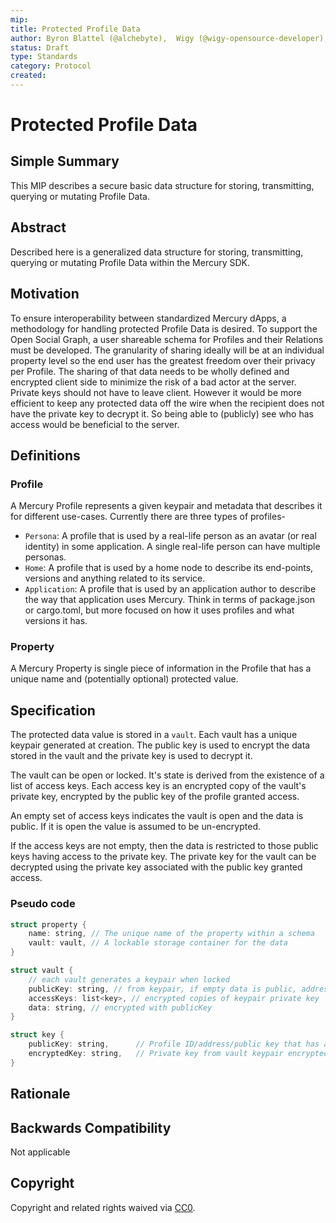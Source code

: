 ```yaml
---
mip: 
title: Protected Profile Data
author: Byron Blattel (@alchebyte),  Wigy (@wigy-opensource-developer), Bartmoss (@izolyomi)
status: Draft
type: Standards
category: Protocol
created: 
---
```

# Protected Profile Data

## Simple Summary

This MIP describes a secure basic data structure for storing, transmitting, querying or mutating Profile Data.

## Abstract

Described here is a generalized data structure for storing, transmitting, querying or mutating Profile Data within the Mercury SDK.

## Motivation

To ensure interoperability between standardized Mercury dApps, a methodology for handling protected Profile Data is desired. To support the Open Social Graph, a user shareable schema for Profiles and their Relations must be developed. The granularity of sharing ideally will be at an individual property level so the end user has the greatest freedom over their privacy per Profile. The sharing of that data needs to be wholly defined and encrypted client side to minimize the risk of a bad actor at the server. Private keys should not have to leave client. However it would be more efficient to keep any protected data off the wire when the recipient does not have the private key to decrypt it. So being able to (publicly) see who has access would be beneficial to the server.

## Definitions

### Profile

A Mercury Profile represents a given keypair and metadata that describes it for different use-cases. Currently there are three types of profiles-

- `Persona`: A profile that is used by a real-life person as an avatar (or real identity) in some application. A single real-life person can have multiple personas.
- `Home`: A profile that is used by a home node to describe its end-points, versions and anything related to its service.
- `Application`: A profile that is used by an application author to describe the way that application uses Mercury. Think in terms of package.json or cargo.toml, but more focused on how it uses profiles and what versions it has.

### Property

A Mercury Property is single piece of information in the Profile that has a unique name and (potentially optional) protected value.

## Specification

The protected data value is stored in a `vault`. Each vault has a unique keypair generated at creation. The public key is used to encrypt the data stored in the vault and the private key is used to decrypt it.

The vault can be open or locked. It's state is derived from the existence of a list of access keys. Each access key is an encrypted copy of the vault's private key, encrypted by the public key of the profile granted access.

An empty set of access keys indicates the vault is open and the data is public. If it is open the value is assumed to be un-encrypted.

If the access keys are not empty, then the data is restricted to those public keys having access to the private key. The private key for the vault can be decrypted using the private key associated with the public key granted access.

### Pseudo code

```c
struct property {
    name: string, // The unique name of the property within a schema
    vault: vault, // A lockable storage container for the data
}

struct vault {
    // each vault generates a keypair when locked
    publicKey: string, // from keypair, if empty data is public, address in DHT?
    accessKeys: list<key>, // encrypted copies of keypair private key
    data: string, // encrypted with publicKey
}

struct key {
    publicKey: string,      // Profile ID/address/public key that has access
    encryptedKey: string,   // Private key from vault keypair encrypted with this publicKey
}
```

## Rationale

## Backwards Compatibility

Not applicable

## Copyright

Copyright and related rights waived via [CC0](https://creativecommons.org/publicdomain/zero/1.0/).